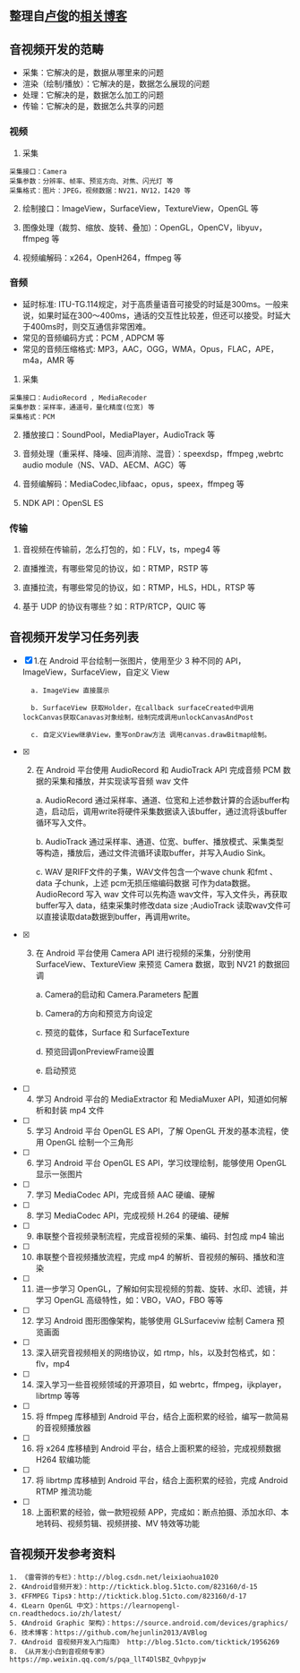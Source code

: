 ## 整理自[卢俊](https://github.com/Jhuster)的[相关博客](http://blog.51cto.com/ticktick/1956269)
## 音视频开发的范畴
+ 采集：它解决的是，数据从哪里来的问题
+ 渲染（绘制/播放）：它解决的是，数据怎么展现的问题
+ 处理：它解决的是，数据怎么加工的问题
+ 传输：它解决的是，数据怎么共享的问题

### 视频
1. 采集
~~~
采集接口：Camera
采集参数：分辨率、帧率、预览方向、对焦、闪光灯 等
采集格式：图片：JPEG，视频数据：NV21，NV12，I420 等
~~~
2. 绘制接口：ImageView，SurfaceView，TextureView，OpenGL 等

3. 图像处理（裁剪、缩放、旋转、叠加）：OpenGL，OpenCV，libyuv，ffmpeg 等
4. 视频编解码：x264，OpenH264，ffmpeg 等

### 音频
* 延时标准: ITU-TG.114规定，对于高质量语音可接受的时延是300ms。一般来说，如果时延在300～400ms，通话的交互性比较差，但还可以接受。时延大于400ms时，则交互通信非常困难。
* 常见的音频编码方式：PCM , ADPCM 等
* 常见的音频压缩格式: MP3，AAC，OGG，WMA，Opus，FLAC，APE，m4a，AMR 等
1. 采集
~~~
采集接口：AudioRecord , MediaRecoder
采集参数：采样率，通道号，量化精度(位宽) 等
采集格式：PCM 

~~~

2. 播放接口：SoundPool，MediaPlayer，AudioTrack  等

3. 音频处理（重采样、降噪、回声消除、混音）：speexdsp，ffmpeg ,webrtc audio module（NS、VAD、AECM、AGC）等

4. 音频编解码：MediaCodec,libfaac，opus，speex，ffmpeg 等

5. NDK API：OpenSL ES

### 传输
1. 音视频在传输前，怎么打包的，如：FLV，ts，mpeg4 等

2. 直播推流，有哪些常见的协议，如：RTMP，RSTP 等

3. 直播拉流，有哪些常见的协议，如：RTMP，HLS，HDL，RTSP 等

4. 基于 UDP 的协议有哪些？如：RTP/RTCP，QUIC 等

## 音视频开发学习任务列表

- [X] 1.在 Android 平台绘制一张图片，使用至少 3 种不同的 API，ImageView，SurfaceView，自定义 View

        a. ImageView 直接展示
        
        b. SurfaceView 获取Holder，在callback surfaceCreated中调用lockCanvas获取Canavas对象绘制，绘制完成调用unlockCanvasAndPost
        
        c. 自定义View继承View，重写onDraw方法 调用canvas.drawBitmap绘制。

- [X] 2. 在 Android 平台使用 AudioRecord 和 AudioTrack API 完成音频 PCM 数据的采集和播放，并实现读写音频 wav 文件
        
        a. AudioRecord 通过采样率、通道、位宽和上述参数计算的合适buffer构造，启动后，调用write将硬件采集数据读入该buffer，通过流将该buffer循环写入文件。
        
        b. AudioTrack 通过采样率、通道、位宽、buffer、播放模式、采集类型等构造，播放后，通过文件流循环读取buffer，并写入Audio Sink。
        
        c. WAV 是RIFF文件的子集，WAV文件包含一个wave chunk 和fmt 、data 子chunk，上述 pcm无损压缩编码数据 可作为data数据。
        AudioRecord 写入 wav 文件可以先构造 wav文件，写入文件头，再获取buffer写入 data，结束采集时修改data size ;AudioTrack 读取wav文件可以直接读取data数据到buffer，再调用write。

- [X] 3. 在 Android 平台使用 Camera API 进行视频的采集，分别使用 SurfaceView、TextureView 来预览 Camera 数据，取到 NV21 的数据回调
        
        a. Camera的启动和 Camera.Parameters 配置
        
        b. Camera的方向和预览方向设定
        
        c. 预览的载体，Surface 和 SurfaceTexture
        
        d. 预览回调onPreviewFrame设置
        
        e. 启动预览
        
- [ ] 4. 学习 Android 平台的 MediaExtractor 和 MediaMuxer API，知道如何解析和封装 mp4 文件

- [ ] 5. 学习 Android 平台 OpenGL ES API，了解 OpenGL 开发的基本流程，使用 OpenGL 绘制一个三角形

- [ ] 6. 学习 Android 平台 OpenGL ES API，学习纹理绘制，能够使用 OpenGL 显示一张图片

- [ ] 7. 学习 MediaCodec API，完成音频 AAC 硬编、硬解

- [ ] 8. 学习 MediaCodec API，完成视频 H.264 的硬编、硬解

- [ ] 9. 串联整个音视频录制流程，完成音视频的采集、编码、封包成 mp4 输出

- [ ] 10. 串联整个音视频播放流程，完成 mp4 的解析、音视频的解码、播放和渲染

- [ ] 11. 进一步学习 OpenGL，了解如何实现视频的剪裁、旋转、水印、滤镜，并学习 OpenGL 高级特性，如：VBO，VAO，FBO 等等

- [ ] 12. 学习 Android 图形图像架构，能够使用 GLSurfaceviw 绘制 Camera 预览画面

- [ ] 13. 深入研究音视频相关的网络协议，如 rtmp，hls，以及封包格式，如：flv，mp4

- [ ] 14. 深入学习一些音视频领域的开源项目，如 webrtc，ffmpeg，ijkplayer，librtmp 等等

- [ ] 15. 将 ffmpeg 库移植到 Android 平台，结合上面积累的经验，编写一款简易的音视频播放器

- [ ] 16. 将 x264 库移植到 Android 平台，结合上面积累的经验，完成视频数据 H264 软编功能

- [ ] 17. 将 librtmp 库移植到 Android 平台，结合上面积累的经验，完成 Android RTMP 推流功能

- [ ] 18. 上面积累的经验，做一款短视频 APP，完成如：断点拍摄、添加水印、本地转码、视频剪辑、视频拼接、MV 特效等功能
    
## 音视频开发参考资料 
    1. 《雷霄骅的专栏》：http://blog.csdn.net/leixiaohua1020
    2. 《Android音频开发》：http://ticktick.blog.51cto.com/823160/d-15
    3. 《FFMPEG Tips》：http://ticktick.blog.51cto.com/823160/d-17
    4. 《Learn OpenGL 中文》：https://learnopengl-cn.readthedocs.io/zh/latest/
    5. 《Android Graphic 架构》：https://source.android.com/devices/graphics/
    6. 技术博客：https://github.com/hejunlin2013/AVBlog
    7. 《Android 音视频开发入门指南》 http://blog.51cto.com/ticktick/1956269
    8. 《从开发小白到音视频专家》 https://mp.weixin.qq.com/s/pqa_llT4DlSBZ_Qvhpypjw



